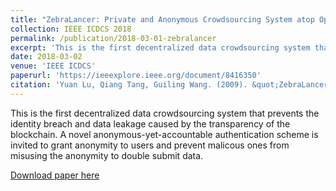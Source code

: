 ```yaml
---
title: "ZebraLancer: Private and Anonymous Crowdsourcing System atop Open Blockchain"
collection: IEEE ICDCS 2018
permalink: /publication/2018-03-01-zebralancer
excerpt: 'This is the first decentralized data crowdsourcing system that prevents the identity breach and data leakage caused by the transparency of the blockchain. A novel anonymous-yet-accountable authentication scheme is invited to grant anonymity to users and prevent malicous ones from misusing the anonymity to double submit data.'
date: 2018-03-02
venue: 'IEEE ICDCS'
paperurl: 'https://ieeexplore.ieee.org/document/8416350'
citation: 'Yuan Lu, Qiang Tang, Guiling Wang. (2009). &quot;ZebraLancer: Private and Anonymous Crowdsourcing System atop Open Blockchain.&quot; Proc. IEEE ICDCS 2018.'
---
```

This is the first decentralized data crowdsourcing system that prevents the identity breach and data leakage caused by the transparency of the blockchain. A novel anonymous-yet-accountable authentication scheme is invited to grant anonymity to users and prevent malicous ones from misusing the anonymity to double submit data.

[Download paper here](http://academicpages.github.io/files/zebralancer.pdf)

